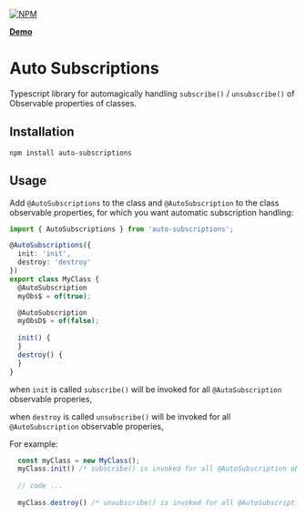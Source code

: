 [![NPM](https://nodei.co/npm/auto-subscriptions.png?downloads=true&downloadRank=true&stars=true)](https://www.npmjs.com/package/auto-subscriptions/)

**[Demo](https://yairtawil.github.io/auto-subscriptions/)**

# Auto Subscriptions

Typescript library for automagically handling `subscribe()` / `unsubscribe()` of Observable properties of classes.

## Installation

```shell
npm install auto-subscriptions
```

## Usage

Add `@AutoSubscriptions` to the class and `@AutoSubscription` to the class observable properties, for which you want automatic subscription handling:

```typescript
import { AutoSubscriptions } from 'auto-subscriptions';

@AutoSubscriptions({
  init: 'init',
  destroy: 'destroy'
})
export class MyClass {
  @AutoSubscription
  myObs$ = of(true);

  @AutoSubscription
  myObsD$ = of(false);
  
  init() {
  }
  destroy() {
  }
}
```
 when `init` is called `subscribe()` will be invoked for all `@AutoSubscription` observable properies,

when `destroy` is called `unsubscribe()` will be invoked for all `@AutoSubscription` observable properies,

For example:

```typescript
  const myClass = new MyClass();
  myClass.init() /* subscribe() is invoked for all @AutoSubscription observable properies, */
  
  // code ...
  
  myClass.destroy() /* unsubscribe() is invoked for all @AutoSubscription observable properies */
  
```
